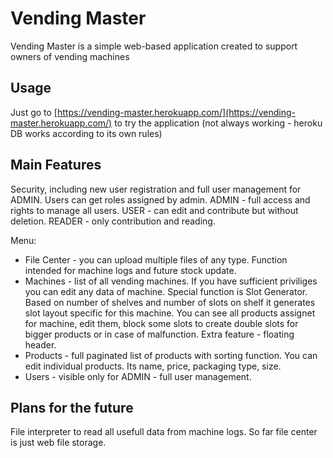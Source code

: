 # Vending Master

Vending Master is a simple web-based application created to support owners of vending machines

## Usage

Just go to [https://vending-master.herokuapp.com/](https://vending-master.herokuapp.com/) to try the application  (not always working - heroku DB works according to its own rules)


## Main Features

Security, including new user registration and full user management for ADMIN. 
Users can get roles assigned by admin. ADMIN - full access and rights to manage all users. 
USER - can edit and contribute but without deletion. READER - only contribution and reading.

Menu:
- File Center - you can upload multiple files of any type. Function intended for machine logs and future stock update.
- Machines - list of all vending machines. If you have sufficient priviliges you can edit any data of machine. Special function is Slot Generator. 
  Based on number of shelves and number of slots on shelf it generates slot layout specific for this machine. You can see all products assignet for machine, 
  edit them, block some slots to create double slots for bigger products or in case of malfunction. Extra feature - floating header.
- Products - full paginated list of products with sorting function. You can edit individual products. Its name, price, packaging type, size.
- Users - visible only for ADMIN - full user management.

## Plans for the future

File interpreter to read all usefull data from machine logs. So far file center is just web file storage.
